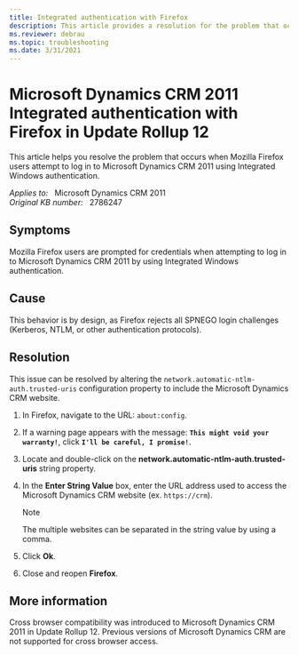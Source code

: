 ```yaml
---
title: Integrated authentication with Firefox
description: This article provides a resolution for the problem that occurs when Mozilla Firefox users attempt to log in to Microsoft Dynamics CRM 2011 by using Integrated Windows authentication.
ms.reviewer: debrau
ms.topic: troubleshooting
ms.date: 3/31/2021
---
```

# Microsoft Dynamics CRM 2011 Integrated authentication with Firefox in Update Rollup 12

This article helps you resolve the problem that occurs when Mozilla Firefox users attempt to log in to Microsoft Dynamics CRM 2011 using Integrated Windows authentication.

_Applies to:_ &nbsp; Microsoft Dynamics CRM 2011  
_Original KB number:_ &nbsp; 2786247

## Symptoms

Mozilla Firefox users are prompted for credentials when attempting to log in to Microsoft Dynamics CRM 2011 by using Integrated Windows authentication.

## Cause

This behavior is by design, as Firefox rejects all SPNEGO login challenges (Kerberos, NTLM, or other authentication protocols).

## Resolution

This issue can be resolved by altering the `network.automatic-ntlm-auth.trusted-uris` configuration property to include the Microsoft Dynamics CRM website.

1. In Firefox, navigate to the URL: `about:config`.
2. If a warning page appears with the message: **`This might void your warranty!`**, click **`I'll be careful, I promise!`**.
3. Locate and double-click on the **network.automatic-ntlm-auth.trusted-uris** string property.
4. In the **Enter String Value** box, enter the URL address used to access the Microsoft Dynamics CRM website (ex. `https://crm`).

    > [!NOTE]
    > The multiple websites can be separated in the string value by using a comma.

5. Click **Ok**.
6. Close and reopen **Firefox**.

## More information

Cross browser compatibility was introduced to Microsoft Dynamics CRM 2011 in Update Rollup 12. Previous versions of Microsoft Dynamics CRM are not supported for cross browser access.
